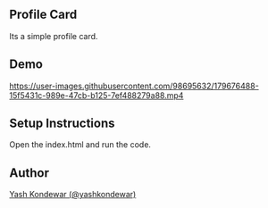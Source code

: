 ## Profile Card
Its a simple profile card.

## Demo


https://user-images.githubusercontent.com/98695632/179676488-15f5431c-989e-47cb-b125-7ef488279a88.mp4



## Setup Instructions
Open the index.html and run the code.

## Author
[Yash Kondewar (@yashkondewar)](https://github.com/yashkondewar)
